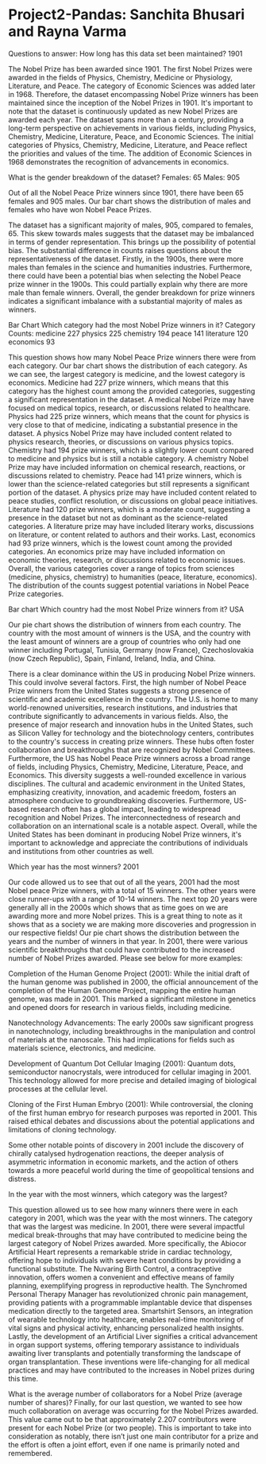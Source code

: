 # Project2-Pandas: Sanchita Bhusari and Rayna Varma
Questions to answer: How long has this data set been maintained? 1901

The Nobel Prize has been awarded since 1901. The first Nobel Prizes were awarded in the fields of Physics, Chemistry, Medicine or Physiology, Literature, and Peace. The category of Economic Sciences was added later in 1968. Therefore, the dataset encompassing Nobel Prize winners has been maintained since the inception of the Nobel Prizes in 1901. It's important to note that the dataset is continuously updated as new Nobel Prizes are awarded each year. The dataset spans more than a century, providing a long-term perspective on achievements in various fields, including Physics, Chemistry, Medicine, Literature, Peace, and Economic Sciences. The initial categories of Physics, Chemistry, Medicine, Literature, and Peace reflect the priorities and values of the time. The addition of Economic Sciences in 1968 demonstrates the recognition of advancements in economics.

What is the gender breakdown of the dataset? Females: 65 Males: 905

Out of all the Nobel Peace Prize winners since 1901, there have been 65 females and 905 males. Our bar chart shows the distribution of males and females who have won Nobel Peace Prizes.

The dataset has a significant majority of males, 905, compared to females, 65. This skew towards males suggests that the dataset may be imbalanced in terms of gender representation. This brings up the possibility of potential bias. The substantial difference in counts raises questions about the representativeness of the dataset. Firstly, in the 1900s, there were more males than females in the science and humanities industries. Furthermore, there could have been a potential bias when selecting the Nobel Peace prize winner in the 1900s. This could partially explain why there are more male than female winners. Overall, the gender breakdown for prize winners indicates a significant imbalance with a substantial majority of males as winners.

Bar Chart Which category had the most Nobel Prize winners in it? Category Counts: medicine 227 physics 225 chemistry 194 peace 141 literature 120 economics 93

This question shows how many Nobel Peace Prize winners there were from each category. Our bar chart shows the distribution of each category. As we can see, the largest category is medicine, and the lowest category is economics. Medicine had 227 prize winners, which means that this category has the highest count among the provided categories, suggesting a significant representation in the dataset. A medical Nobel Prize may have focused on medical topics, research, or discussions related to healthcare. Physics had 225 prize winners, which means that the count for physics is very close to that of medicine, indicating a substantial presence in the dataset. A physics Nobel Prize may have included content related to physics research, theories, or discussions on various physics topics. Chemistry had 194 prize winners, which is a slightly lower count compared to medicine and physics but is still a notable category. A chemistry Nobel Prize may have included information on chemical research, reactions, or discussions related to chemistry. Peace had 141 prize winners, which is lower than the science-related categories but still represents a significant portion of the dataset. A physics prize may have included content related to peace studies, conflict resolution, or discussions on global peace initiatives. Literature had 120 prize winners, which is a moderate count, suggesting a presence in the dataset but not as dominant as the science-related categories. A literature prize may have included literary works, discussions on literature, or content related to authors and their works. Last, economics had 93 prize winners, which is the lowest count among the provided categories. An economics prize may have included information on economic theories, research, or discussions related to economic issues. Overall, the various categories cover a range of topics from sciences (medicine, physics, chemistry) to humanities (peace, literature, economics). The distribution of the counts suggest potential variations in Nobel Peace Prize categories.

Bar chart Which country had the most Nobel Prize winners from it? USA

Our pie chart shows the distribution of winners from each country. The country with the most amount of winners is the USA, and the country with the least amount of winners are a group of countries who only had one winner including Portugal, Tunisia, Germany (now France), Czechoslovakia (now Czech Republic), Spain, Finland, Ireland, India, and China.

There is a clear dominance within the US in producing Nobel Prize winners. This could involve several factors. First, the high number of Nobel Peace Prize winners from the United States suggests a strong presence of scientific and academic excellence in the country. The U.S. is home to many world-renowned universities, research institutions, and industries that contribute significantly to advancements in various fields. Also, the presence of major research and innovation hubs in the United States, such as Silicon Valley for technology and the biotechnology centers, contributes to the country's success in creating prize winners. These hubs often foster collaboration and breakthroughs that are recognized by Nobel Committees. Furthermore, the US has Nobel Peace Prize winners across a broad range of fields, including Physics, Chemistry, Medicine, Literature, Peace, and Economics. This diversity suggests a well-rounded excellence in various disciplines. The cultural and academic environment in the United States, emphasizing creativity, innovation, and academic freedom, fosters an atmosphere conducive to groundbreaking discoveries. Furthermore, US-based research often has a global impact, leading to widespread recognition and Nobel Prizes. The interconnectedness of research and collaboration on an international scale is a notable aspect. Overall, while the United States has been dominant in producing Nobel Prize winners, it's important to acknowledge and appreciate the contributions of individuals and institutions from other countries as well.

Which year has the most winners? 2001

Our code allowed us to see that out of all the years, 2001 had the most Nobel peace Prize winners, with a total of 15 winners. The other years were close runner-ups with a range of 10-14 winners. The next top 20 years were generally all in the 2000s which shows that as time goes on we are awarding more and more Nobel prizes. This is a great thing to note as it shows that as a society we are making more discoveries and progression in our respective fields! Our pie chart shows the distribution between the years and the number of winners in that year. In 2001, there were various scientific breakthroughs that could have contributed to the increased number of Nobel Prizes awarded. Please see below for more examples:

Completion of the Human Genome Project (2001): While the initial draft of the human genome was published in 2000, the official announcement of the completion of the Human Genome Project, mapping the entire human genome, was made in 2001. This marked a significant milestone in genetics and opened doors for research in various fields, including medicine.

Nanotechnology Advancements: The early 2000s saw significant progress in nanotechnology, including breakthroughs in the manipulation and control of materials at the nanoscale. This had implications for fields such as materials science, electronics, and medicine.

Development of Quantum Dot Cellular Imaging (2001): Quantum dots, semiconductor nanocrystals, were introduced for cellular imaging in 2001. This technology allowed for more precise and detailed imaging of biological processes at the cellular level.

Cloning of the First Human Embryo (2001): While controversial, the cloning of the first human embryo for research purposes was reported in 2001. This raised ethical debates and discussions about the potential applications and limitations of cloning technology.

Some other notable points of discovery in 2001 include the discovery of chirally catalysed hydrogenation reactions, the deeper analysis of asymmetric information in economic markets, and the action of others towards a more peaceful world during the time of geopolitical tensions and distress.

In the year with the most winners, which category was the largest?

This question allowed us to see how many winners there were in each category in 2001, which was the year with the most winners. The category that was the largest was medicine. In 2001, there were several impactful medical break-throughs that may have contributed to medicine being the largest category of Nobel Prizes awarded. More specifically, the Abiocor Artificial Heart represents a remarkable stride in cardiac technology, offering hope to individuals with severe heart conditions by providing a functional substitute. The Nuvaring Birth Control, a contraceptive innovation, offers women a convenient and effective means of family planning, exemplifying progress in reproductive health. The Synchromed Personal Therapy Manager has revolutionized chronic pain management, providing patients with a programmable implantable device that dispenses medication directly to the targeted area. Smartshirt Sensors, an integration of wearable technology into healthcare, enables real-time monitoring of vital signs and physical activity, enhancing personalized health insights. Lastly, the development of an Artificial Liver signifies a critical advancement in organ support systems, offering temporary assistance to individuals awaiting liver transplants and potentially transforming the landscape of organ transplantation. These inventions were life-changing for all medical practices and may have contributed to the increases in Nobel prizes during this time.

What is the average number of collaborators for a Nobel Prize (average number of shares)? Finally, for our last question, we wanted to see how much collaboration on average was occurring for the Nobel Prizes awarded. This value came out to be that approximately 2.207 contributors were present for each Nobel Prize (or two people). This is important to take into consideration as notably, there isn’t just one main contributor for a prize and the effort is often a joint effort, even if one name is primarily noted and remembered.
